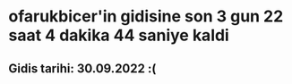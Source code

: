 # ofarukbicer'in gidisine son 3 gun 22 saat 4 dakika 44 saniye kaldi

## Gidis tarihi: 30.09.2022 :(